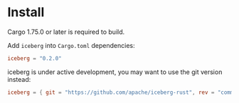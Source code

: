<!--
  ~ Licensed to the Apache Software Foundation (ASF) under one
  ~ or more contributor license agreements.  See the NOTICE file
  ~ distributed with this work for additional information
  ~ regarding copyright ownership.  The ASF licenses this file
  ~ to you under the Apache License, Version 2.0 (the
  ~ "License"); you may not use this file except in compliance
  ~ with the License.  You may obtain a copy of the License at
  ~
  ~   http://www.apache.org/licenses/LICENSE-2.0
  ~
  ~ Unless required by applicable law or agreed to in writing,
  ~ software distributed under the License is distributed on an
  ~ "AS IS" BASIS, WITHOUT WARRANTIES OR CONDITIONS OF ANY
  ~ KIND, either express or implied.  See the License for the
  ~ specific language governing permissions and limitations
  ~ under the License.
-->

# Install

<div class="warning">
Cargo 1.75.0 or later is required to build.
</div>

Add `iceberg` into `Cargo.toml` dependencies:

```toml
iceberg = "0.2.0"
```

iceberg is under active development, you may want to use the git version instead:

```toml
iceberg = { git = "https://github.com/apache/iceberg-rust", rev = "commit-hash" }
```
